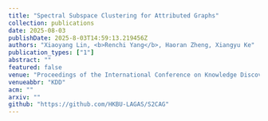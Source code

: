```yaml
---
title: "Spectral Subspace Clustering for Attributed Graphs"
collection: publications
date: 2025-08-03
publishDate: 2025-8-03T14:59:13.219456Z
authors: "Xiaoyang Lin, <b>Renchi Yang</b>, Haoran Zheng, Xiangyu Ke"
publication_types: ["1"]
abstract: ""
featured: false
venue: "Proceedings of the International Conference on Knowledge Discovery and Data Mining"
venueabbr: "KDD"
acm: ""
arxiv: ""
github: "https://github.com/HKBU-LAGAS/S2CAG"
---
```

